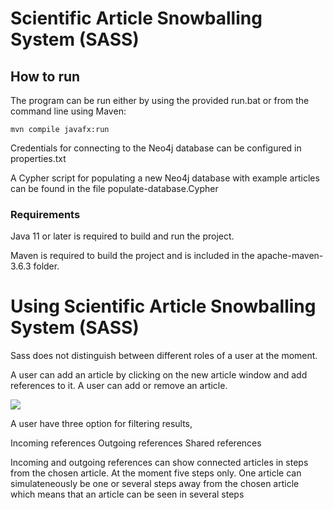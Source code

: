 # Scientific Article Snowballing System (SASS)

## How to run
The program can be run either by using the provided run.bat or from the command line using Maven:
```
mvn compile javafx:run
```

Credentials for connecting to the Neo4j database can be configured in properties.txt

A Cypher script for populating a new Neo4j database with example articles can be found in the file populate-database.Cypher

### Requirements
Java 11 or later is required to build and run the project.

Maven is required to build the project and is included in the apache-maven-3.6.3 folder.


# Using Scientific Article Snowballing System (SASS)

Sass does not distinguish between different roles of a user at the moment.

A user can add an article by clicking on the new article window and add references to it.
A user can add or remove an article.


![](https://drive.google.com/file/d/16L0_AFUY9UUSNBJVjaY0_MP6nW0odIcn/view?usp=sharing)

A user have three option for filtering results,

Incoming references 
Outgoing references
Shared references

Incoming and outgoing references can show connected articles in steps from the chosen article. At the moment five steps only. One article can simulateneously be one or several steps away from the chosen article which means that an article can be seen in several steps
